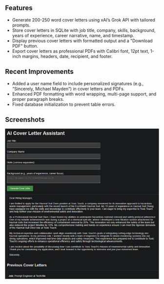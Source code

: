 ## Features
- Generate 200-250 word cover letters using xAI’s Grok API with tailored prompts.
- Store cover letters in SQLite with job title, company, skills, background, years of experience, career narrative, name, and timestamp.
- Display previous cover letters with formatted output and a "Download PDF" button.
- Export cover letters as professional PDFs with Calibri font, 12pt text, 1-inch margins, headers, date, recipient, and footer.

## Recent Improvements
- Added a user name field to include personalized signatures (e.g., “Sincerely, Michael Mayden”) in cover letters and PDFs.
- Enhanced PDF formatting with word wrapping, multi-page support, and proper paragraph breaks.
- Fixed database initialization to prevent table errors.

## Screenshots
![Web Interface](resources/interface.png)